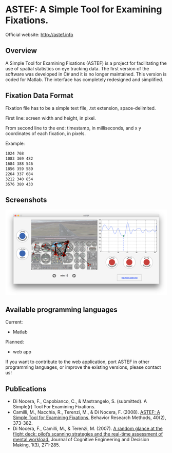 # ASTEF: A Simple Tool for Examining Fixations.

Official website: http://astef.info

## Overview
A Simple Tool for Examining Fixations (ASTEF) is a project for facilitating the use of spatial statistics on eye tracking data. The first version of the software was developed in C# and it is no longer maintained. This version is coded for Matlab. The interface has completely redesigned and simplified.

## Fixation Data Format
Fixation file has to be a simple text file, .txt extension, space-delimited.

First line: screen width and height, in pixel.

From second line to the end: timestamp, in milliseconds, and x y coordinates of each fixation, in pixels.

Example:
```
1024 768
1083 369 482
1684 388 546
1856 359 589
2264 337 684
3212 340 854
3576 380 433
```
## Screenshots

![Screenshot](ASTEF-load.png)

## Available programming languages

Current:
* Matlab

Planned:
* web app

If you want to contribute to the web application, port ASTEF in other programming languages, or improve the existing versions, please contact us!

## Publications
* Di Nocera, F., Capobianco, C., & Mastrangelo, S. (submitted). A Simple(r) Tool For Examining Fixations.
* Camilli, M., Nacchia, R., Terenzi, M., & Di Nocera, F. (2008). [ASTEF: A Simple Tool for Examining Fixations.][df1] Behavior Research Methods, 40(2), 373-382.
* Di Nocera, F., Camilli, M., & Terenzi, M. (2007). [A random glance at the flight deck: pilot’s scanning strategies and the real-time assessment of mental workload.][df2] Journal of Cognitive Engineering and Decision Making, 1(3), 271-285.

[df1]: http://link.springer.com/content/pdf/10.3758/BRM.40.2.373.pdf
[df2]: http://edm.sagepub.com/content/1/3/271.full.pdf
